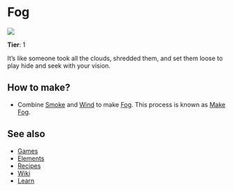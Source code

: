 # Fog

![](/wiki/images/item.fog.png)

**Tier**: 1

It’s like someone took all the clouds, shredded them, and set them loose to play hide and seek with your vision.

## How to make?

* Combine [Smoke](/wiki/elements/smoke) and [Wind](/wiki/elements/wind) to make [Fog](/wiki/elements/fog). This process is known as [Make Fog](/wiki/recipes/make-fog).

## See also

* [Games](/wiki/games)
* [Elements](/wiki/elements)
* [Recipes](/wiki/recipes)
* [Wiki](/wiki/index)
* [Learn](/learn/index)